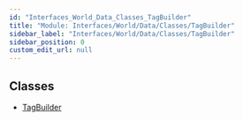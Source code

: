```yaml
---
id: "Interfaces_World_Data_Classes_TagBuilder"
title: "Module: Interfaces/World/Data/Classes/TagBuilder"
sidebar_label: "Interfaces/World/Data/Classes/TagBuilder"
sidebar_position: 0
custom_edit_url: null
---
```


## Classes

- [TagBuilder](../classes/Interfaces_World_Data_Classes_TagBuilder.TagBuilder.md)
